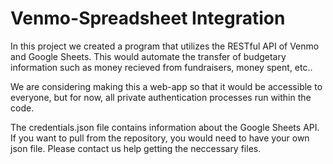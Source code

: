 # Venmo-Spreadsheet Integration
In this project we created a program that utilizes the RESTful API of Venmo and Google Sheets. This would automate the transfer of budgetary information such as money recieved from fundraisers, money spent, etc.. 

We are considering making this a web-app so that it would be accessible to everyone, but for now, all private authentication processes run within the code.

The credentials.json file contains information about the Google Sheets API. If you want to pull from the repository, you would need to have your own json file. Please contact us help getting the neccessary files.
